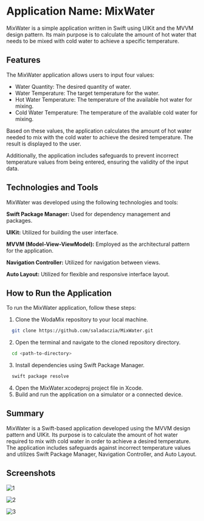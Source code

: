 
# Application Name: MixWater

MixWater is a simple application written in Swift using UIKit and the MVVM design pattern. Its main purpose is to calculate the amount of hot water that needs to be mixed with cold water to achieve a specific temperature.


## Features
The MixWater application allows users to input four values:

- Water Quantity: The desired quantity of water.
- Water Temperature: The target temperature for the water.
- Hot Water Temperature: The temperature of the available hot water for mixing.
- Cold Water Temperature: The temperature of the available cold water for mixing.

Based on these values, the application calculates the amount of hot water needed to mix with the cold water to achieve the desired temperature. The result is displayed to the user.

Additionally, the application includes safeguards to prevent incorrect temperature values from being entered, ensuring the validity of the input data.
## Technologies and Tools

MixWater was developed using the following technologies and tools:

**Swift Package Manager:** Used for dependency management and packages.

**UIKit:** Utilized for building the user interface.

**MVVM (Model-View-ViewModel):** Employed as the architectural pattern for the application.

**Navigation Controller:** Utilized for navigation between views.

**Auto Layout:** Utilized for flexible and responsive interface layout.
## How to Run the Application

To run the MixWater application, follow these steps:


1. Clone the WodaMix repository to your local machine.

```bash
  git clone https://github.com/saladaczia/MixWater.git
```

2. Open the terminal and navigate to the cloned repository directory.

```bash
  cd <path-to-directory>

```

3. Install dependencies using Swift Package Manager.

```bash
  swift package resolve

```

4. Open the MixWater.xcodeproj project file in Xcode.
5. Build and run the application on a simulator or a connected device.



## Summary

MixWater is a Swift-based application developed using the MVVM design pattern and UIKit. Its purpose is to calculate the amount of hot water required to mix with cold water in order to achieve a desired temperature. The application includes safeguards against incorrect temperature values and utilizes Swift Package Manager, Navigation Controller, and Auto Layout.


## Screenshots

![1](https://github.com/saladaczia/MixWater/assets/75745541/07e00d89-e814-4aa6-8473-fbc20bc1a08c)

![2](https://github.com/saladaczia/MixWater/assets/75745541/9def6ac1-795e-4845-b02a-1ca21c8754a2)

![3](https://github.com/saladaczia/MixWater/assets/75745541/ace5458b-e040-47f8-85a9-5df700fd16a7)

